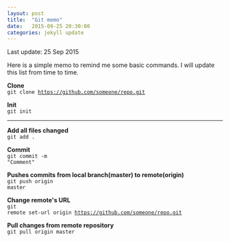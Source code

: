 ```yaml
---
layout: post
title:  "Git memo"
date:   2015-09-25 20:30:00
categories: jekyll update
---
```

Last update: 25 Sep 2015
<br>

Here is a simple memo to remind me some basic commands. I will update this list from time to time.

**Clone**<br>
<code class="highlight">git clone https://github.com/someone/repo.git</code>

**Init**<br>
<code class="highlight">git init</code>

<hr>

**Add all files changed**<br>
<code class="highlight">git add .</code>

**Commit**<br>
<code class="highlight">git commit -m "Comment"</code>

**Pushes commits from local branch(master) to remote(origin)**<br>
<code class="highlight">git push origin master</code>

**Change remote's URL**<br>
<code class="highlight">git remote set-url origin https://github.com/someone/repo.git</code>

**Pull changes from remote repository**<br>
<code class="highlight">git pull origin master</code>